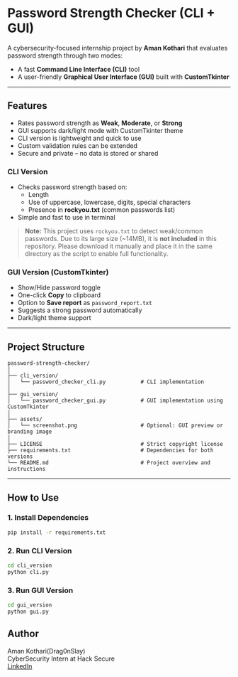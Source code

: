 # Password Strength Checker (CLI + GUI)

A cybersecurity-focused internship project by **Aman Kothari** that evaluates password strength through two modes:
- A fast **Command Line Interface (CLI)** tool
- A user-friendly **Graphical User Interface (GUI)** built with **CustomTkinter**

---

## Features

- Rates password strength as **Weak**, **Moderate**, or **Strong**
- GUI supports dark/light mode with CustomTkinter theme
- CLI version is lightweight and quick to use
- Custom validation rules can be extended
- Secure and private – no data is stored or shared

### CLI Version
- Checks password strength based on:
  - Length
  - Use of uppercase, lowercase, digits, special characters
  - Presence in **rockyou.txt** (common passwords list)
- Simple and fast to use in terminal
> **Note:** This project uses `rockyou.txt` to detect weak/common passwords.
> Due to its large size (~14MB), it is **not included** in this repository.
> Please download it manually and place it in the same directory as the script to enable full functionality.

### GUI Version (CustomTkinter)
- Show/Hide password toggle
- One-click **Copy** to clipboard
- Option to **Save report** as `password_report.txt`
- Suggests a strong password automatically
- Dark/light theme support

---

## Project Structure
```
password-strength-checker/
│
├── cli_version/
│   └── password_checker_cli.py           # CLI implementation
│
├── gui_version/
│   └── password_checker_gui.py           # GUI implementation using CustomTkinter
│
├── assets/
│   └── screenshot.png                    # Optional: GUI preview or branding image
│
├── LICENSE                               # Strict copyright license
├── requirements.txt                      # Dependencies for both versions
└── README.md                             # Project overview and instructions
```
---

## How to Use

### 1. Install Dependencies

```bash
pip install -r requirements.txt
```

### 2. Run CLI Version
```bash
cd cli_version
python cli.py
```

### 3. Run GUI Version
```bash
cd gui_version
python gui.py
```

## Author
Aman Kothari(Drag0nSlay)<br>
CyberSecurity Intern at Hack Secure<br>
[LinkedIn](https://www.linkedin.com/in/aman-kothari-995944274/)
